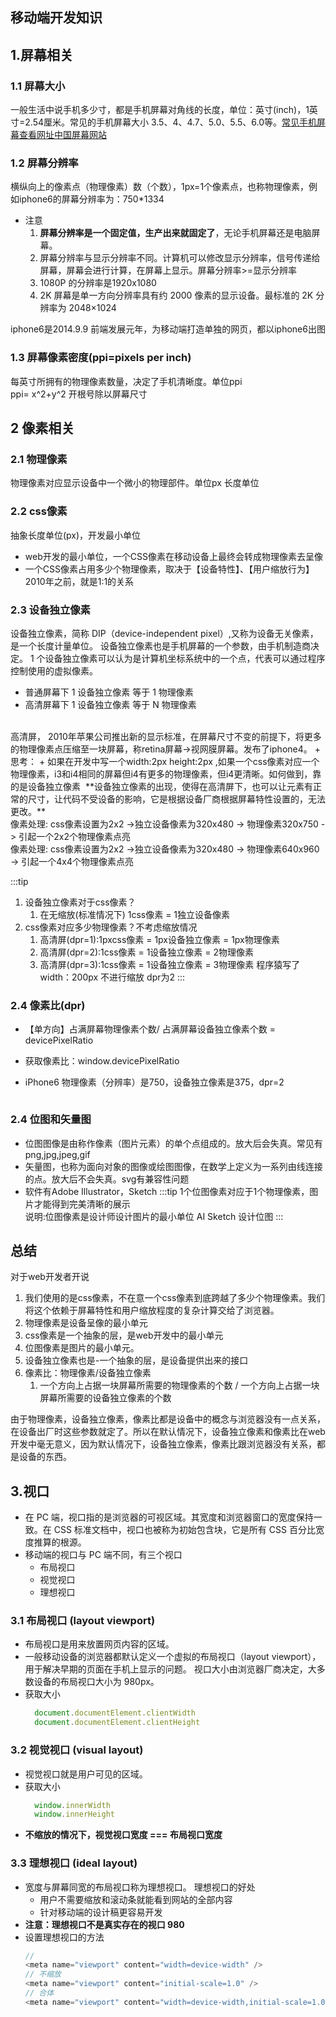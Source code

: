 ## 移动端开发知识

## 1.屏幕相关
### 1.1 屏幕大小
一般生活中说手机多少寸，都是手机屏幕对角线的长度，单位：英寸(inch)，1英寸=2.54厘米。常见的手机屏幕大小 3.5、4、4.7、5.0、5.5、6.0等。[常见手机屏幕查看网址](http://screensiz.es/)[中国屏幕网站](https://uiiiuiii.com/screen/)
### 1.2 屏幕分辨率
横纵向上的像素点（物理像素）数（个数），1px=1个像素点，也称物理像素，例如iphone6的屏幕分辨率为：750*1334
- 注意
  1. **屏幕分辨率是一个固定值，生产出来就固定了**，无论手机屏幕还是电脑屏幕。
  2. 屏幕分辨率与显示分辨率不同。计算机可以修改显示分辨率，信号传递给屏幕，屏幕会进行计算，在屏幕上显示。屏幕分辨率>=显示分辨率
  3. 1080P 的分辨率是1920x1080
  4. 2K 屏幕是单一方向分辨率具有约 2000 像素的显示设备。最标准的 2K 分辨率为 2048×1024

iphone6是2014.9.9 前端发展元年，为移动端打造单独的网页，都以iphone6出图
### 1.3 屏幕像素密度(ppi=pixels per inch)
每英寸所拥有的物理像素数量，决定了手机清晰度。单位ppi <br>
ppi= x^2+y^2 开根号除以屏幕尺寸

## 2 像素相关
### 2.1 物理像素
物理像素对应显示设备中一个微小的物理部件。单位px 长度单位
### 2.2 css像素
抽象长度单位(px)，开发最小单位
- web开发的最小单位，一个CSS像素在移动设备上最终会转成物理像素去呈像
- 一个CSS像素占用多少个物理像素，取决于【设备特性】、【用户缩放行为】
2010年之前，就是1:1的关系

### 2.3 设备独立像素
设备独立像素，简称 DIP（device-independent pixel）,又称为设备无关像素，是一个长度计量单位。
设备独立像素也是手机屏幕的一个参数，由手机制造商决定。
1 个设备独立像素可以认为是计算机坐标系统中的一个点，代表可以通过程序控制使用的虚拟像素。
- 普通屏幕下 1 设备独立像素 等于 1 物理像素
- 高清屏幕下 1 设备独立像素 等于 N 物理像素
<br> 
高清屏， 2010年苹果公司推出新的显示标准，在屏幕尺寸不变的前提下，将更多的物理像素点压缩至一块屏幕，称retina屏幕->视网膜屏幕。发布了iphone4。
+ 思考：
  + 如果在开发中写一个width:2px height:2px ,如果一个css像素对应一个物理像素，i3和i4相同的屏幕但i4有更多的物理像素，但i4更清晰。如何做到，靠的是设备独立像素
    <img :src="$withBase('/project/h5/设备独立像素.png')" alt="">
**设备独立像素的出现，使得在高清屏下，也可以让元素有正常的尺寸，让代码不受设备的影响，它是根据设备厂商根据屏幕特性设置的，无法更改。**<br>
像素处理:  css像素设置为2x2 ->独立设备像素为320x480 -> 物理像素320x750 -> 引起一个2x2个物理像素点亮<br>
像素处理: css像素设置为2x2 ->独立设备像素为320x480 -> 物理像素640x960 -> 引起一个4x4个物理像素点亮

:::tip
1. 设备独立像素对于css像素？
   1.  在无缩放(标准情况下) 1css像素 = 1独立设备像素
2. css像素对应多少物理像素？不考虑缩放情况
   1. 高清屏(dpr=1):1pxcss像素 = 1px设备独立像素 = 1px物理像素
   2. 高清屏(dpr=2):1css像素 = 1设备独立像素 = 2物理像素
   3. 高清屏(dpr=3):1css像素 = 1设备独立像素 = 3物理像素
程序猿写了width：200px 不进行缩放 dpr为2
:::
### 2.4 像素比(dpr)
+ 【单方向】占满屏幕物理像素个数/ 占满屏幕设备独立像素个数 = devicePixelRatio
+ 获取像素比：window.devicePixelRatio
+ iPhone6 物理像素（分辨率）是750，设备独立像素是375，dpr=2

    <img :src="$withBase('/project/h5/dpr.png')" alt="">
### 2.4 位图和矢量图
- 位图图像是由称作像素（图片元素）的单个点组成的。放大后会失真。常见有png,jpg,jpeg,gif
- 矢量图，也称为面向对象的图像或绘图图像，在数学上定义为一系列由线连接的点。放大后不会失真。svg有兼容性问题
- 软件有Adobe Illustrator，Sketch
:::tip
    1个位图像素对应于1个物理像素，图片才能得到完美清晰的展示 <br>
    说明:位图像素是设计师设计图片的最小单位
    AI Sketch 设计位图
:::

## 总结
对于web开发者开说
1. 我们使用的是css像素，不在意一个css像素到底跨越了多少个物理像素。我们将这个依赖于屏幕特性和用户缩放程度的复杂计算交给了浏览器。
2. 物理像素是设备呈像的最小单元
3. css像素是一个抽象的层，是web开发中的最小单元
4. 位图像素是图片的最小单元。
5. 设备独立像素也是-一个抽象的层，是设备提供出来的接口
6. 像素比：物理像素/设备独立像素
   1. 一个方向上占据一块屏幕所需要的物理像素的个数 / 一个方向上占据一块屏幕所需要的设备独立像素的个数

  由于物理像素，设备独立像素，像素比都是设备中的概念与浏览器没有一点关系，在设备出厂时这些参数就定了。所以在默认情况下，设备独立像素和像素比在web开发中毫无意义，因为默认情况下，设备独立像素，像素比跟浏览器没有关系，都是设备的东西。
## 3.视口
- 在 PC 端，视口指的是浏览器的可视区域。其宽度和浏览器窗口的宽度保持一致。在 CSS 标准文档中，视口也被称为初始包含块，它是所有 CSS 百分比宽度推算的根源。
- 移动端的视口与 PC 端不同，有三个视口
  - 布局视口
  - 视觉视口
  - 理想视口
### 3.1 布局视口 (layout viewport)
- 布局视口是用来放置网页内容的区域。
- 一般移动设备的浏览器都默认定义一个虚拟的布局视口（layout viewport），用于解决早期的页面在手机上显示的问题。 视口大小由浏览器厂商决定，大多数设备的布局视口大小为 980px。
- 获取大小
  ```js
    document.documentElement.clientWidth 
    document.documentElement.clientHeight
  ```

### 3.2 视觉视口 (visual layout)
- 视觉视口就是用户可见的区域。
- 获取大小
  ```js
    window.innerWidth
    window.innerHeight
  ```
- **不缩放的情况下，视觉视口宽度 === 布局视口宽度**
### 3.3 理想视口 (ideal layout)
- 宽度与屏幕同宽的布局视口称为理想视口。 理想视口的好处
  - 用户不需要缩放和滚动条就能看到网站的全部内容
  - 针对移动端的设计稿更容易开发
- **注意：理想视口不是真实存在的视口 980**
- 设置理想视口的方法
  ```js
  // 
  <meta name="viewport" content="width=device-width" />
  // 不缩放
  <meta name="viewport" content="initial-scale=1.0" />
  // 合体
  <meta name="viewport" content="width=device-width,initial-scale=1.0" />
  ```